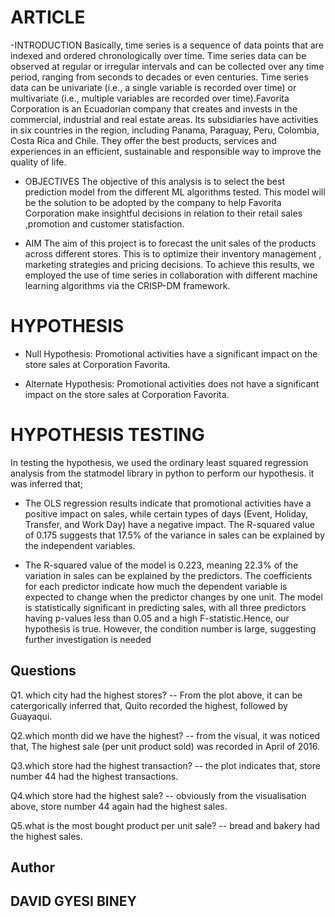 # ARTICLE
-INTRODUCTION
Basically, time series is a sequence of data points that are indexed and ordered chronologically over time. Time series data can be observed at regular or irregular intervals and can be collected over any time period, ranging from seconds to decades or even centuries. Time series data can be univariate (i.e., a single variable is recorded over time) or multivariate (i.e., multiple variables are recorded over time).Favorita Corporation is an Ecuadorian company that creates and invests in the commercial, industrial and real estate areas. Its subsidiaries have activities in six countries in the region, including Panama, Paraguay, Peru, Colombia, Costa Rica and Chile. They offer the best products, services and experiences in an efficient, sustainable and responsible way to improve the quality of life. 

- OBJECTIVES
The objective of this analysis is to select the best prediction model from the different ML algorithms tested. This model will be the solution to be adopted by the company to help Favorita Corporation make insightful decisions in relation to their retail sales ,promotion and customer statisfaction.

- AIM
The aim of this project is to forecast the unit sales of the products across different stores. This is to optimize their inventory management , marketing strategies  and pricing  decisions. To achieve this results, we employed the use of time series in collaboration with different machine learning algorithms via the CRISP-DM framework.

# HYPOTHESIS
- Null Hypothesis:
Promotional activities have a significant impact on the store sales at Corporation Favorita.

- Alternate Hypothesis:
Promotional activities does not have a significant impact on the store sales at Corporation Favorita.

# HYPOTHESIS TESTING
In testing the hypothesis, we used the ordinary least squared regression analysis from the statmodel library in python to perform our hypothesis. it was inferred that;
- The OLS regression results indicate that promotional activities have a positive impact on sales, while certain types of days (Event, Holiday, Transfer, and Work Day) have a negative impact. The R-squared value of 0.175 suggests that 17.5% of the variance in sales can be explained by the independent variables.

- The R-squared value of the model is 0.223, meaning 22.3% of the variation in sales can be explained by the predictors. The coefficients for each predictor indicate how much the dependent variable is expected to change when the predictor changes by one unit. The model is statistically significant in predicting sales, with all three predictors having p-values less than 0.05 and a high F-statistic.Hence, our hypothesis is true. However, the condition number is large, suggesting further investigation is needed

## Questions
Q1. which city had the highest stores?
-- From the plot above, it can be catergorically inferred that, Quito recorded the highest, followed by Guayaqui.

Q2.which month did we have the highest?
-- from the visual, it was noticed that, The highest sale (per unit product sold) was recorded in April of 2016.

Q3.which store had the highest transaction?
-- the plot indicates that, store number 44 had the highest transactions.

Q4.which store had the highest sale?
-- obviously from the visualisation above, store number 44 again had the highest sales.

Q5.what is the most bought product per unit sale?
-- bread and bakery had the highest sales.

## Author
## DAVID GYESI BINEY